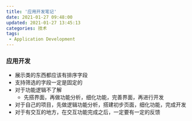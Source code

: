 ```yaml
---
title: '应用开发笔记'
date: 2021-01-27 09:48:00
updated: 2021-01-27 13:45:13
categories: 技术
tags: 
 - Application Development
---
```


### 应用开发

- 展示类的东西都应该有排序字段
- 支持筛选的字段一定是固定的
- 对于功能逻辑不了解
  - 先搭界面，再做功能分析，细化功能，完善界面，再进行开发
- 对于自己的项目，先做逻辑功能分析，搭建初步页面，细化功能，完成开发
- 对于有交互的地方，在交互功能完成之后，一定要有一定的反馈
